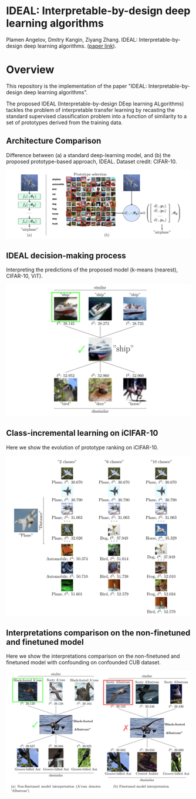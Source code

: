 

# IDEAL: Interpretable-by-design deep learning algorithms
 

 Plamen Angelov, Dmitry Kangin, Ziyang Zhang. IDEAL: Interpretable-by-design deep learning algorithms. ([paper link](https://arxiv.org/abs/2311.11396)). 


 # Overview 

 This repository is the implementation of the paper "IDEAL: Interpretable-by-design deep learning algorithms".

The proposed IDEAL (Interpretable-by-design DEep learning ALgorithms) tackles the problem of interpretable transfer learning by recasting the standard supervised classification problem into a function of similarity to a set of prototypes derived from the training data.

## Architecture Comparison 

Difference between (a) a standard deep-learning model, and (b) the proposed prototype-based approach, IDEAL. Dataset credit: CIFAR-10.

<div style="displaystyle=block;align=center;"><p align="center" >
  <img src="Figures/Architecture.png"/>
  </p>
</div>


## IDEAL decision-making process

Interpreting the predictions of the proposed model (k-means (nearest), CIFAR-10, ViT).

<div style="displaystyle=block;align=center;"><p align="center" >
  <img src="Figures/decision_making.png"/>
  </p>
</div>

## Class-incremental learning on iCIFAR-10

Here we show the evolution of prototype ranking on iCIFAR-10.

<div style="displaystyle=block;align=center;"><p align="center" >
  <img src="Figures/class-incremental learning.PNG"/>
  </p>
</div>


## Interpretations comparison on the non-finetuned and finetuned model

Here we show the interpretations comparison on the non-finetuned and finetuned model with confounding on confounded CUB dataset.

<div style="displaystyle=block;align=center;"><p align="center" >
  <img src="Figures/confounded_example.PNG"/>
  </p>
</div>







